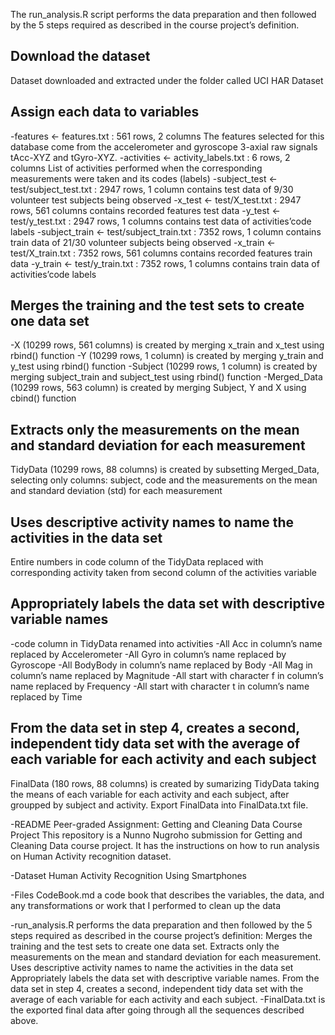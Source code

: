 The run_analysis.R script performs the data preparation and then followed by the 5 steps required as described in the course project’s definition.

## Download the dataset
Dataset downloaded and extracted under the folder called UCI HAR Dataset

## Assign each data to variables
-features <- features.txt : 561 rows, 2 columns
The features selected for this database come from the accelerometer and gyroscope 3-axial raw signals tAcc-XYZ and tGyro-XYZ.
-activities <- activity_labels.txt : 6 rows, 2 columns
List of activities performed when the corresponding measurements were taken and its codes (labels)
-subject_test <- test/subject_test.txt : 2947 rows, 1 column
contains test data of 9/30 volunteer test subjects being observed
-x_test <- test/X_test.txt : 2947 rows, 561 columns
contains recorded features test data
-y_test <- test/y_test.txt : 2947 rows, 1 columns
contains test data of activities’code labels
-subject_train <- test/subject_train.txt : 7352 rows, 1 column
contains train data of 21/30 volunteer subjects being observed
-x_train <- test/X_train.txt : 7352 rows, 561 columns
contains recorded features train data
-y_train <- test/y_train.txt : 7352 rows, 1 columns
contains train data of activities’code labels

## Merges the training and the test sets to create one data set
-X (10299 rows, 561 columns) is created by merging x_train and x_test using rbind() function
-Y (10299 rows, 1 column) is created by merging y_train and y_test using rbind() function
-Subject (10299 rows, 1 column) is created by merging subject_train and subject_test using rbind() function
-Merged_Data (10299 rows, 563 column) is created by merging Subject, Y and X using cbind() function

## Extracts only the measurements on the mean and standard deviation for each measurement
TidyData (10299 rows, 88 columns) is created by subsetting Merged_Data, selecting only columns: subject, code and the measurements on the mean and standard deviation (std) for each measurement

## Uses descriptive activity names to name the activities in the data set
Entire numbers in code column of the TidyData replaced with corresponding activity taken from second column of the activities variable

## Appropriately labels the data set with descriptive variable names
-code column in TidyData renamed into activities
-All Acc in column’s name replaced by Accelerometer
-All Gyro in column’s name replaced by Gyroscope
-All BodyBody in column’s name replaced by Body
-All Mag in column’s name replaced by Magnitude
-All start with character f in column’s name replaced by Frequency
-All start with character t in column’s name replaced by Time

## From the data set in step 4, creates a second, independent tidy data set with the average of each variable for each activity and each subject
FinalData (180 rows, 88 columns) is created by sumarizing TidyData taking the means of each variable for each activity and each subject, after groupped by subject and activity.
Export FinalData into FinalData.txt file.


-README
Peer-graded Assignment: Getting and Cleaning Data Course Project
This repository is a Nunno Nugroho submission for Getting and Cleaning Data course project. It has the instructions on how to run analysis on Human Activity recognition dataset.

-Dataset
Human Activity Recognition Using Smartphones

-Files
CodeBook.md a code book that describes the variables, the data, and any transformations or work that I performed to clean up the data

-run_analysis.R performs the data preparation and then followed by the 5 steps required as described in the course project’s definition:
Merges the training and the test sets to create one data set.
Extracts only the measurements on the mean and standard deviation for each measurement.
Uses descriptive activity names to name the activities in the data set
Appropriately labels the data set with descriptive variable names.
From the data set in step 4, creates a second, independent tidy data set with the average of each variable for each activity and each subject.
-FinalData.txt is the exported final data after going through all the sequences described above.
